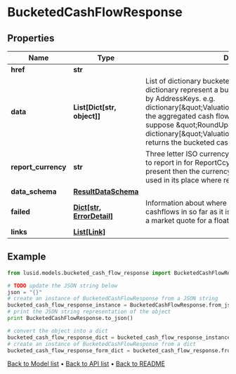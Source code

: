 # BucketedCashFlowResponse


## Properties
Name | Type | Description | Notes
------------ | ------------- | ------------- | -------------
**href** | **str** |  | [optional] 
**data** | **List[Dict[str, object]]** | List of dictionary bucketed cash flow result set.  Each dictionary represent a bucketed cashflow result set keyed by AddressKeys.  e.g. dictionary[\&quot;Valuation/CashFlowAmount\&quot;] for the aggregated cash flow amount for the bucket.  e.g. suppose \&quot;RoundUp\&quot; method, then dictionary[\&quot;Valuation/CashFlowDate/RoundUp\&quot;] returns the bucketed cashflow date. | [optional] 
**report_currency** | **str** | Three letter ISO currency string indicating what currency to report in for ReportCcy denominated queries.  If not present then the currency of the relevant portfolio will be used in its place where relevant. | [optional] 
**data_schema** | [**ResultDataSchema**](ResultDataSchema.md) |  | [optional] 
**failed** | [**Dict[str, ErrorDetail]**](ErrorDetail.md) | Information about where instruments have failed to return cashflows in so far as it is available.  e.g., failure to retrieve a market quote for a floating rate instrument. | [optional] 
**links** | [**List[Link]**](Link.md) |  | [optional] 

## Example

```python
from lusid.models.bucketed_cash_flow_response import BucketedCashFlowResponse

# TODO update the JSON string below
json = "{}"
# create an instance of BucketedCashFlowResponse from a JSON string
bucketed_cash_flow_response_instance = BucketedCashFlowResponse.from_json(json)
# print the JSON string representation of the object
print BucketedCashFlowResponse.to_json()

# convert the object into a dict
bucketed_cash_flow_response_dict = bucketed_cash_flow_response_instance.to_dict()
# create an instance of BucketedCashFlowResponse from a dict
bucketed_cash_flow_response_form_dict = bucketed_cash_flow_response.from_dict(bucketed_cash_flow_response_dict)
```
[Back to Model list](../README.md#documentation-for-models) &#8226; [Back to API list](../README.md#documentation-for-api-endpoints) &#8226; [Back to README](../README.md)


